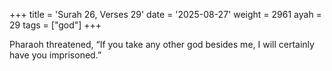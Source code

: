 +++
title = 'Surah 26, Verses 29'
date = '2025-08-27'
weight = 2961
ayah = 29
tags = ["god"]
+++

Pharaoh threatened, “If you take any other god besides me, I will certainly have you imprisoned.”